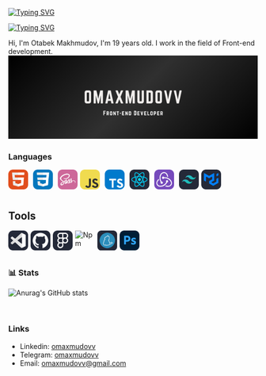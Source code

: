 [![Typing SVG](https://readme-typing-svg.herokuapp.com?color=%2336BCF7&duration=1500&vCenter=true&repeat=false&size=40&lines=Otabek+Makhmudov)](https://git.io/typing-svg)


[![Typing SVG](https://readme-typing-svg.herokuapp.com?color=%2336BCF7&lines=Front-end+Developer)](https://git.io/typing-svg)

Hi, I'm Otabek Makhmudov, I'm 19 years old. I work in the field of Front-end development.
![Screenshot](https://github.com/OMAKHMUDOFF/OMAKHMUDOFF/blob/main/Banner.png)


### Languages

<img align="left" alt="HTML" width="40px" style="padding-right:10px;" src="https://github.com/tandpfun/skill-icons/blob/main/icons/HTML.svg" />
<img align="left" alt="CSS" width="40px" style="padding-right:10px;" src="https://github.com/tandpfun/skill-icons/blob/main/icons/CSS.svg" />
<img align="left" alt="Sass" width="40px" style="padding-right:5px;" src="https://github.com/tandpfun/skill-icons/blob/main/icons/Sass.svg"/>
<img align="left" alt="JavaScript" width="40px" style="padding-right:10px;" src="https://github.com/tandpfun/skill-icons/blob/main/icons/JavaScript.svg" />
<img align="left" alt="TypeScript" width="40px" style="padding-right:10px;" src="https://github.com/tandpfun/skill-icons/blob/main/icons/TypeScript.svg" />
<img align="left" alt="React" width="40px" style="padding-right:10px;" src="https://github.com/tandpfun/skill-icons/blob/main/icons/React-Dark.svg" />
<img align="left" alt="Redux" width="40px" style="padding-right:10px;" src="https://github.com/tandpfun/skill-icons/blob/main/icons/Redux.svg" />
<img align="left" alt="Tailwindcss" width="40px" style="padding-right:5px;" src="https://github.com/tandpfun/skill-icons/blob/main/icons/TailwindCSS-Dark.svg"/>
<img align="left" alt="Material UI" width="40px" style="padding-right:5px;" src="https://github.com/tandpfun/skill-icons/blob/main/icons/MaterialUI-Dark.svg"/>
<br />
<br/>
<br/>

## Tools

<img align="left" alt="Visual Studio" width="40px" style="padding-right:5px;" src="https://github.com/tandpfun/skill-icons/blob/main/icons/VSCode-Dark.svg"/>
<img align="left" alt="Github" width="40px" style="padding-right:5px;" src="https://github.com/tandpfun/skill-icons/blob/main/icons/Github-Dark.svg"/>
<img align="left" alt="Figma" width="40px" style="padding-right:5px;" src="https://github.com/tandpfun/skill-icons/blob/main/icons/Figma-Dark.svg"/>
<img align="left" alt="Npm" width="40px" style="padding-right:5px;" src="https://github.com/tandpfun/skill-icons/blob/main/icons/Npm-Dark.svg"/>
<img align="left" alt="yarn" width="40px" style="padding-right:5px;" src="https://github.com/tandpfun/skill-icons/blob/main/icons/Yarn-Dark.svg"/>
<img align="left" alt="Photoshop" width="40px" style="padding-right:5px;" src="https://github.com/tandpfun/skill-icons/blob/main/icons/Photoshop.svg"/>

<br/>
<br/>
<br/>

### 📊 Stats

[website]: https://fkcodes.com
[youtube]: https://youtube.com/fknight

![Anurag's GitHub stats](https://github-readme-stats.vercel.app/api?username=OMAKHMUDOFF&show_icons=true&theme=nightowl)

<br/>

### Links

- Linkedin: [omaxmudovv](www.linkedin.com/in/omaxmudovv)
- Telegram: [omaxmudovv](https://t.me/omaxmudovv)
- Email: omaxmudovv@gmail.com
